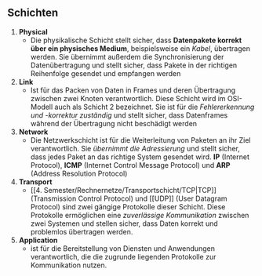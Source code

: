## Schichten 
1. **Physical**
	- Die physikalische Schicht stellt sicher, dass **Datenpakete korrekt über ein physisches Medium**, beispielsweise ein *Kabel*, übertragen werden. Sie übernimmt außerdem die Synchronisierung der Datenübertragung und stellt sicher, dass Pakete in der richtigen Reihenfolge gesendet und empfangen werden
2. **Link** 
	- Ist für das Packen von Daten in Frames und deren Übertragung zwischen zwei Knoten verantwortlich. Diese Schicht wird im OSI-Modell auch als Schicht 2 bezeichnet. Sie ist für die *Fehlererkennung und -korrektur zuständig* und stellt sicher, dass Datenframes während der Übertragung nicht beschädigt werden
3. **Network**
	- Die Netzwerkschicht ist für die Weiterleitung von Paketen an ihr Ziel verantwortlich. Sie *übernimmt die Adressierung* und stellt sicher, dass jedes Paket an das richtige System gesendet wird. **IP** (Internet Protocol), **ICMP** (Internet Control Message Protocol) und **ARP** (Address Resolution Protocol)
4. **Transport**
	- [[4. Semester/Rechnernetze/Transportschicht/TCP|TCP]] (Transmission Control Protocol) und [[UDP]] (User Datagram Protocol) sind zwei gängige Protokolle dieser Schicht. Diese Protokolle ermöglichen eine *zuverlässige Kommunikation* zwischen zwei Systemen und stellen sicher, dass Daten korrekt und problemlos übertragen werden.
5. **Application**
	- ist für die Bereitstellung von Diensten und Anwendungen verantwortlich, die die zugrunde liegenden Protokolle zur Kommunikation nutzen.